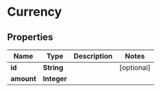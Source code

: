 

# Currency


## Properties

| Name | Type | Description | Notes |
|------------ | ------------- | ------------- | -------------|
|**id** | **String** |  |  [optional] |
|**amount** | **Integer** |  |  |



